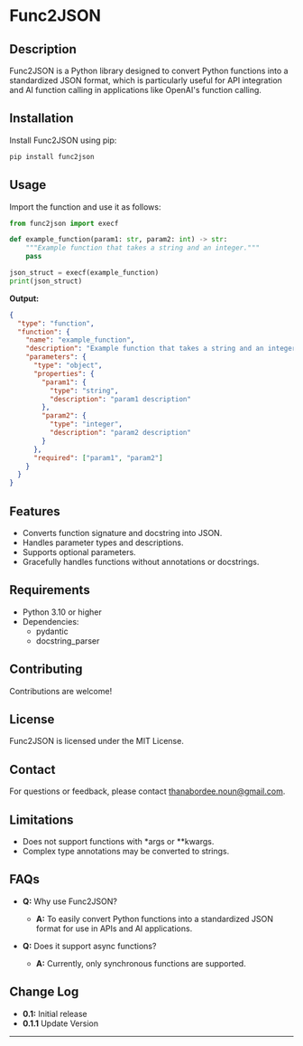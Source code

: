 # Func2JSON

## Description

Func2JSON is a Python library designed to convert Python functions into a standardized JSON format, which is particularly useful for API integration and AI function calling in applications like OpenAI's function calling.

## Installation

Install Func2JSON using pip:

```bash
pip install func2json
```

## Usage

Import the function and use it as follows:

```python
from func2json import execf

def example_function(param1: str, param2: int) -> str:
    """Example function that takes a string and an integer."""
    pass

json_struct = execf(example_function)
print(json_struct)
```

**Output:**

```json
{
  "type": "function",
  "function": {
    "name": "example_function",
    "description": "Example function that takes a string and an integer.",
    "parameters": {
      "type": "object",
      "properties": {
        "param1": {
          "type": "string",
          "description": "param1 description"
        },
        "param2": {
          "type": "integer",
          "description": "param2 description"
        }
      },
      "required": ["param1", "param2"]
    }
  }
}
```

## Features

- Converts function signature and docstring into JSON.
- Handles parameter types and descriptions.
- Supports optional parameters.
- Gracefully handles functions without annotations or docstrings.

## Requirements

- Python 3.10 or higher
- Dependencies:
  - pydantic
  - docstring_parser

## Contributing

Contributions are welcome!

## License

Func2JSON is licensed under the MIT License.

## Contact

For questions or feedback, please contact [thanabordee.noun@gmail.com](mailto:thanabordee.noun@gmail.com).


## Limitations

- Does not support functions with *args or **kwargs.
- Complex type annotations may be converted to strings.

## FAQs

- **Q:** Why use Func2JSON?
  - **A:** To easily convert Python functions into a standardized JSON format for use in APIs and AI applications.
  
- **Q:** Does it support async functions?
  - **A:** Currently, only synchronous functions are supported.

## Change Log

- **0.1:** Initial release
- **0.1.1** Update Version

---

